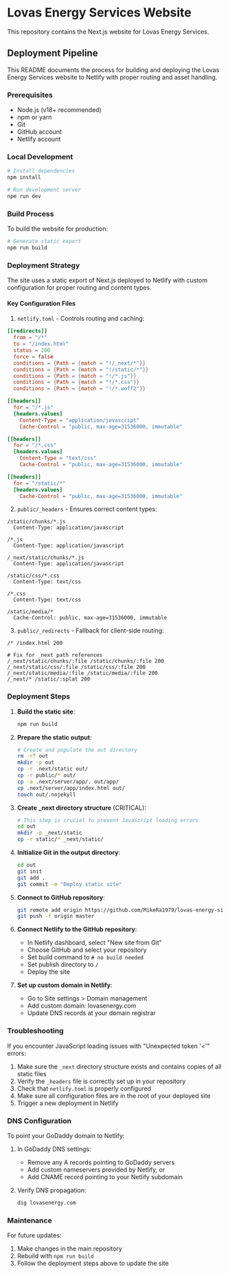 # Lovas Energy Services Website

This repository contains the Next.js website for Lovas Energy Services.

## Deployment Pipeline

This README documents the process for building and deploying the Lovas Energy Services website to Netlify with proper routing and asset handling.

### Prerequisites

- Node.js (v18+ recommended)
- npm or yarn
- Git
- GitHub account
- Netlify account

### Local Development

```bash
# Install dependencies
npm install

# Run development server
npm run dev
```

### Build Process

To build the website for production:

```bash
# Generate static export
npm run build
```

### Deployment Strategy

The site uses a static export of Next.js deployed to Netlify with custom configuration for proper routing and content types.

#### Key Configuration Files

1. `netlify.toml` - Controls routing and caching:
```toml
[[redirects]]
  from = "/*"
  to = "/index.html"
  status = 200
  force = false
  conditions = {Path = {match = "!/_next/*"}}
  conditions = {Path = {match = "!/static/*"}}
  conditions = {Path = {match = "!/*.js"}}
  conditions = {Path = {match = "!/*.css"}}
  conditions = {Path = {match = "!/*.woff2"}}

[[headers]]
  for = "/*.js"
  [headers.values]
    Content-Type = "application/javascript"
    Cache-Control = "public, max-age=31536000, immutable"

[[headers]]
  for = "/*.css"
  [headers.values]
    Content-Type = "text/css"
    Cache-Control = "public, max-age=31536000, immutable"

[[headers]]
  for = "/static/*"
  [headers.values]
    Cache-Control = "public, max-age=31536000, immutable"
```

2. `public/_headers` - Ensures correct content types:
```
/static/chunks/*.js
  Content-Type: application/javascript

/*.js
  Content-Type: application/javascript

/_next/static/chunks/*.js
  Content-Type: application/javascript
  
/static/css/*.css
  Content-Type: text/css

/*.css
  Content-Type: text/css
  
/static/media/*
  Cache-Control: public, max-age=31536000, immutable
```

3. `public/_redirects` - Fallback for client-side routing:
```
/* /index.html 200

# Fix for _next path references
/_next/static/chunks/:file /static/chunks/:file 200
/_next/static/css/:file /static/css/:file 200
/_next/static/media/:file /static/media/:file 200
/_next/* /static/:splat 200
```

### Deployment Steps

1. **Build the static site**:
   ```bash
   npm run build
   ```

2. **Prepare the static output**:
   ```bash
   # Create and populate the out directory
   rm -rf out
   mkdir -p out
   cp -r .next/static out/
   cp -r public/* out/
   cp -a .next/server/app/. out/app/
   cp .next/server/app/index.html out/
   touch out/.nojekyll
   ```

3. **Create _next directory structure** (CRITICAL):
   ```bash
   # This step is crucial to prevent JavaScript loading errors
   cd out
   mkdir -p _next/static
   cp -r static/* _next/static/
   ```

4. **Initialize Git in the output directory**:
   ```bash
   cd out
   git init
   git add .
   git commit -m "Deploy static site"
   ```

5. **Connect to GitHub repository**:
   ```bash
   git remote add origin https://github.com/MikeRa1979/lovas-energy-site.git
   git push -f origin master
   ```

6. **Connect Netlify to the GitHub repository**:
   - In Netlify dashboard, select "New site from Git"
   - Choose GitHub and select your repository
   - Set build command to `# no build needed`
   - Set publish directory to `/`
   - Deploy the site

7. **Set up custom domain in Netlify**:
   - Go to Site settings > Domain management
   - Add custom domain: lovasenergy.com
   - Update DNS records at your domain registrar

### Troubleshooting

If you encounter JavaScript loading issues with "Unexpected token '<'" errors:

1. Make sure the `_next` directory structure exists and contains copies of all static files
2. Verify the `_headers` file is correctly set up in your repository
3. Check that `netlify.toml` is properly configured
4. Make sure all configuration files are in the root of your deployed site
5. Trigger a new deployment in Netlify

### DNS Configuration

To point your GoDaddy domain to Netlify:

1. In GoDaddy DNS settings:
   - Remove any A records pointing to GoDaddy servers
   - Add custom nameservers provided by Netlify, or
   - Add CNAME record pointing to your Netlify subdomain

2. Verify DNS propagation:
   ```bash
   dig lovasenergy.com
   ```

### Maintenance

For future updates:

1. Make changes in the main repository
2. Rebuild with `npm run build` 
3. Follow the deployment steps above to update the site
